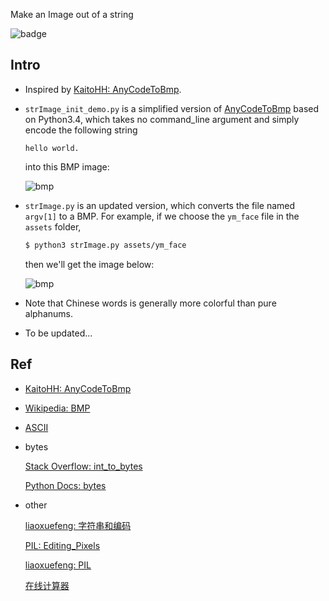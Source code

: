 Make an Image out of a string

![badge](https://img.shields.io/badge/Python-3.4%2B-brightgreen.svg)

##  Intro

*   Inspired by [KaitoHH: AnyCodeToBmp](https://github.com/KaitoHH/AnyCodeToBmp).

*   `strImage_init_demo.py` is a simplified version of [AnyCodeToBmp](https://github.com/KaitoHH/AnyCodeToBmp) based on Python3.4, which takes no command_line argument and simply encode the following string

    ```
    hello world.    
    ```
    
    into this BMP image:
    
    ![bmp](https://github.com/jJayyyyyyy/cs/raw/master/just%20for%20fun/string_to_bmp/assets/expanded_demo1.bmp)

*   `strImage.py` is an updated version, which converts the file named `argv[1]` to a BMP. For example, if we choose the `ym_face` file in the `assets` folder, 

    ```bash
    $ python3 strImage.py assets/ym_face
    ```
    
    then we'll get the image below:

    ![bmp](https://github.com/jJayyyyyyy/cs/raw/master/just%20for%20fun/string_to_bmp/assets/expanded_demo2.bmp)

*   Note that Chinese words is generally more colorful than pure alphanums.

*   To be updated...

##  Ref

*   [KaitoHH: AnyCodeToBmp](https://github.com/KaitoHH/AnyCodeToBmp)

*   [Wikipedia: BMP](https://en.wikipedia.org/wiki/BMP_file_format)

*   [ASCII](http://www.96yx.com/tool/ASC2.htm)

*   bytes

    [Stack Overflow: int_to_bytes](http://stackoverflow.com/questions/21017698/converting-int-to-bytes-in-python-3)

    [Python Docs: bytes](https://docs.python.org/3/library/functions.html#bytes)

*   other

    [liaoxuefeng: 字符串和编码](http://www.liaoxuefeng.com/wiki/0014316089557264a6b348958f449949df42a6d3a2e542c000/001431918785710e86a1a120ce04925bae155012c7fc71e000)

    [PIL: Editing_Pixels](https://en.wikibooks.org/wiki/Python_Imaging_Library/Editing_Pixels)
    
    [liaoxuefeng: PIL](http://www.liaoxuefeng.com/wiki/0014316089557264a6b348958f449949df42a6d3a2e542c000/0014320027235877860c87af5544f25a8deeb55141d60c5000#0)

    [在线计算器](http://www.zxjsq.net/)